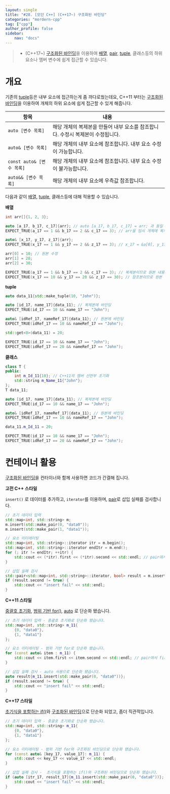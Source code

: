 ```yaml
---
layout: single
title: "#28. [모던 C++] (C++17~) 구조화된 바인딩"
categories: "mordern-cpp"
tag: ["cpp"]
author_profile: false
sidebar: 
    nav: "docs"
---
```


> * (C++17~) [구조화된 바인딩](https://tango1202.github.io/mordern-cpp/mordern-cpp-structured-binding/)을 이용하여 [배열](https://tango1202.github.io/classic-cpp-guide/classic-cpp-guide-array/), [pair](https://tango1202.github.io/classic-cpp-stl/classic-cpp-stl-pair/), [tuple](https://tango1202.github.io/mordern-cpp-stl/mordern-cpp-stl-tuple/), 클래스등의 하위 요소나 멤버 변수에 쉽게 접근할 수 있습니다.

# 개요

기존의 [tuple](https://tango1202.github.io/mordern-cpp-stl/mordern-cpp-stl-tuple/)등은 내부 요소에 접근하는게 좀 까다로웠는데요, C++11 부터는 [구조화된 바인딩](https://tango1202.github.io/mordern-cpp/mordern-cpp-structured-binding/)을 이용하여 개체의 하위 요소에 쉽게 접근할 수 있게 해줍니다.

|항목|내용|
|--|--|
|`auto [변수 목록]`|해당 개체의 복제본을 만들어 내부 요소를 참조합니다. 수정시 복제본이 수정됩니다.|
|`auto& [변수 목록]`|해당 개체의 내부 요소에 참조합니다. 내부 요소 수정이 가능합니다.|
|`const auto& [변수 목록]`|해당 개체의 내부 요소에 참조합니다. 내부 요소 수정이 불가능합니다.|
|`auto&& [변수 목록]`|해당 개체의 내부 요소에 우측값 참조합니다.|

다음과 같이 [배열](https://tango1202.github.io/classic-cpp-guide/classic-cpp-guide-array/), [tuple](https://tango1202.github.io/mordern-cpp-stl/mordern-cpp-stl-tuple/), 클래스등에 대해 적용할 수 있습니다. 

**배열**

```cpp
int arr[]{1, 2, 3};

auto [a_17, b_17, c_17]{arr}; // auto [a_17, b_17, c_17] = arr; 과 동일
EXPECT_TRUE(a_17 == 1 && b_17 == 2 && c_17 == 3); // arr을 임시 개체에 복제하고, 복제본에 a_17 = &temp[0], b_17 = &temp[1], c_17 = &temp[2] 바인딩

auto& [x_17, y_17, z_17]{arr};
EXPECT_TRUE(x_17 == 1 && y_17 == 2 && z_17 == 3); // x_17 = &a[0], y_17 = &a[1], z_17 = &a[2] 에 바인딩

arr[0] = 10; // 원본 수정
arr[1] = 20;
arr[2] = 30;

EXPECT_TRUE(a_17 == 1 && b_17 == 2 && c_17 == 3); // 복제본이므로 원본 내용이 반영되지 않습니다.
EXPECT_TRUE(x_17 == 10 && y_17 == 20 && z_17 == 30); // 참조본이므로 원본 수정시 값이 동기화 됩니다.
```

**tuple**

```cpp
auto data_11{std::make_tuple(10, "John")};

auto [id_17, name_17]{data_11}; // 복제본에 바인딩
EXPECT_TRUE(id_17 == 10 && name_17 == "John");

auto& [idRef_17, nameRef_17]{data_11}; // 원본에 바인딩
EXPECT_TRUE(idRef_17 == 10 && nameRef_17 == "John");

std::get<0>(data_11) = 20;

EXPECT_TRUE(id_17 == 10 && name_17 == "John");
EXPECT_TRUE(idRef_17 == 20 && nameRef_17 == "John");
```

**클래스**

```cpp
class T {
public:
    int m_Id_11{10}; // C++11의 멤버 선언부 초기화
    std::string m_Name_11{"John"};    
};
T data_11;

auto [id_17, name_17]{data_11}; // 복제본에 바인딩
EXPECT_TRUE(id_17 == 10 && name_17 == "John");

auto& [idRef_17, nameRef_17]{data_11}; // 원본에 바인딩
EXPECT_TRUE(idRef_17 == 10 && nameRef_17 == "John");

data_11.m_Id_11 = 20;

EXPECT_TRUE(id_17 == 10 && name_17 == "John");
EXPECT_TRUE(idRef_17 == 20 && nameRef_17 == "John");
```

# 컨테이너 활용

[구조화된 바인딩](https://tango1202.github.io/mordern-cpp/mordern-cpp-structured-binding/)을 컨터이너와 함께 사용하면 코드가 간결해 집니다.

**고전 C++ 스타일**

`insert()` 로 데이터를 추가하고, `iterator`를 이용하며, [pair](https://tango1202.github.io/classic-cpp-stl/classic-cpp-stl-pair/)로 삽입 실패를 검사합니다.

```cpp
// 초기 데이터 입력
std::map<int, std::string> m;
m.insert(std::make_pair(0, "data0"));
m.insert(std::make_pair(1, "data1"));

// 요소 이터레이팅
std::map<int, std::string>::iterator itr = m.begin();
std::map<int, std::string>::iterator endItr = m.end();
for (; itr != endItr; ++itr) {
    std::cout << (*itr).first << (*itr).second << std::endl; // pair여서 first, second로 접근
}

// 삽입 실패 검사
std::pair<std::map<int, std::string>::iterator, bool> result = m.insert(std::make_pair(0, "data0"));
if (result.second != true) {
    std::cout << "insert fail" << std::endl;
} 
```

**C++11 스타일**

[중괄호 초기화](https://tango1202.github.io/mordern-cpp/mordern-cpp-uniform-initialization/), 
[범위 기반 for()](https://tango1202.github.io/mordern-cpp/mordern-cpp-statements/#%EB%B2%94%EC%9C%84-%EA%B8%B0%EB%B0%98-for), [auto](https://tango1202.github.io/mordern-cpp/mordern-cpp-auto-decltype/#auto) 로 단순화 됐습니다.
```cpp
// 초기 데이터 입력 - 중괄호 초기화로 단순화 됐습니다.
std::map<int, std::string> m_11{
    {0, "data0"}, 
    {1, "data1"}
}; 

// 요소 이터레이팅 - 범위 기반 for로 단순화 됐습니다.
for (const auto& item : m_11) {
    std::cout << item.first << item.second << std::endl; // pair여서 first, second로 접근
}

// 삽입 실패 검사 - auto 사용으로 단순화 됐습니다.
auto result{m_11.insert(std::make_pair(0, "data0"))};
if (result.second != true) {
    std::cout << "insert fail" << std::endl;
} 
```

**C++17 스타일**

[초기식을 포함하는 if()](https://tango1202.github.io/mordern-cpp/mordern-cpp-statements/#c17-%EC%B4%88%EA%B8%B0%EC%8B%9D%EC%9D%84-%ED%8F%AC%ED%95%A8%ED%95%98%EB%8A%94-if-switch)와 [구조화된 바인딩](https://tango1202.github.io/mordern-cpp/mordern-cpp-structured-binding/)으로 단순화 되었고, 좀더 직관적입니다.

```cpp
// 초기 데이터 입력 - 중괄호 초기화로 단순화 됐습니다.
std::map<int, std::string> m_11{
    {0, "data0"}, 
    {1, "data1"}
}; 

// 요소 이터레이팅 - 범위 기반 for와 구조화된 바인딩으로 단순화 됐습니다.
for (const auto& [key_17, value_17]: m_11) {
    std::cout << key_17 << value_17 << std::endl; 
}

// 삽입 실패 검사 -  초기식을 포함하는 if()와 구조화된 바인딩으로 단순화 됐습니다.
if (auto [itr_17, result_17]{m_11.insert(std::make_pair(0, "data0"))}; result_17 != true) {
    std::cout << "insert fail" << std::endl;
} 
```
